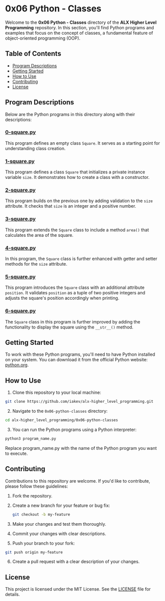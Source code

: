 # 0x06 Python - Classes

Welcome to the **0x06 Python - Classes** directory of the **ALX Higher Level Programming** repository. In this section, you'll find Python programs and examples that focus on the concept of classes, a fundamental feature of object-oriented programming (OOP).

## Table of Contents

- [Program Descriptions](#program-descriptions)
- [Getting Started](#getting-started)
- [How to Use](#how-to-use)
- [Contributing](#contributing)
- [License](#license)

## Program Descriptions

Below are the Python programs in this directory along with their descriptions:

### [0-square.py](https://github.com/iakev/alx-higher_level_programming/blob/main/0x06-python-classes/0-square.py)

This program defines an empty class `Square`. It serves as a starting point for understanding class creation.

### [1-square.py](https://github.com/iakev/alx-higher_level_programming/blob/main/0x06-python-classes/1-square.py)

This program defines a class `Square` that initializes a private instance variable `size`. It demonstrates how to create a class with a constructor.

### [2-square.py](https://github.com/iakev/alx-higher_level_programming/blob/main/0x06-python-classes/2-square.py)

This program builds on the previous one by adding validation to the `size` attribute. It checks that `size` is an integer and a positive number.

### [3-square.py](https://github.com/iakev/alx-higher_level_programming/blob/main/0x06-python-classes/3-square.py)

This program extends the `Square` class to include a method `area()` that calculates the area of the square.

### [4-square.py](https://github.com/iakev/alx-higher_level_programming/blob/main/0x06-python-classes/4-square.py)

In this program, the `Square` class is further enhanced with getter and setter methods for the `size` attribute.

### [5-square.py](https://github.com/iakev/alx-higher_level_programming/blob/main/0x06-python-classes/5-square.py)

This program introduces the `Square` class with an additional attribute `position`. It validates `position` as a tuple of two positive integers and adjusts the square's position accordingly when printing.

### [6-square.py](https://github.com/iakev/alx-higher_level_programming/blob/main/0x06-python-classes/6-square.py)

The `Square` class in this program is further improved by adding the functionality to display the square using the `__str__()` method.

## Getting Started

To work with these Python programs, you'll need to have Python installed on your system. You can download it from the official Python website: [python.org](https://www.python.org/downloads/).

## How to Use

1. Clone this repository to your local machine:

```bash
git clone https://github.com/iakev/alx-higher_level_programming.git
```

2. Navigate to the `0x06-python-classes` directory:

 ```bash
 cd alx-higher_level_programming/0x06-python-classes
 ```

3. You can run the Python programs using a Python interpreter:

```bash
python3 program_name.py
```

Replace program_name.py with the name of the Python program you want to execute.

## Contributing

Contributions to this repository are welcome. If you'd like to contribute, please follow these guidelines:

1. Fork the repository.

2. Create a new branch for your feature or bug fix:

   ```bash
   git checkout -b my-feature
   ```

3. Make your changes and test them thoroughly.

4. Commit your changes with clear descriptions.

5. Push your branch to your fork:

```bash
git push origin my-feature
```

6. Create a pull request with a clear description of your changes.

## License

This project is licensed under the MIT License. See the [LICENSE](LICENSE) file for details.
